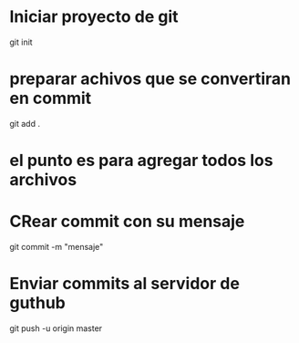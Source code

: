 # Iniciar proyecto de git
git init 
# preparar achivos que se convertiran en commit
 git add . 
#  el punto es para agregar todos los archivos

# CRear commit con su mensaje
git commit -m "mensaje" 

# Enviar commits al servidor de guthub 

git push -u origin master 